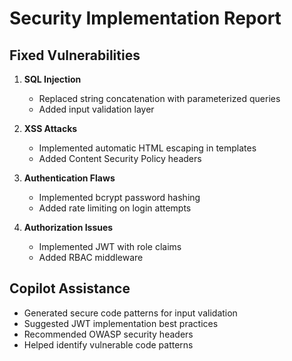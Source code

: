 # Security Implementation Report

## Fixed Vulnerabilities

1. **SQL Injection**
   - Replaced string concatenation with parameterized queries
   - Added input validation layer

2. **XSS Attacks**
   - Implemented automatic HTML escaping in templates
   - Added Content Security Policy headers

3. **Authentication Flaws**
   - Implemented bcrypt password hashing
   - Added rate limiting on login attempts

4. **Authorization Issues**
   - Implemented JWT with role claims
   - Added RBAC middleware

## Copilot Assistance
- Generated secure code patterns for input validation
- Suggested JWT implementation best practices
- Recommended OWASP security headers
- Helped identify vulnerable code patterns
